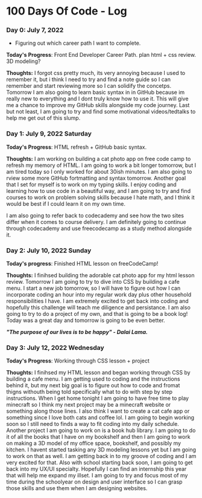 # 100 Days Of Code - Log

<!-- ### Day 0: February 30, 2016 (Example 1)
##### (delete me or comment me out)

**Today's Progress**: Fixed CSS, worked on canvas functionality for the app.

**Thoughts:** I really struggled with CSS, but, overall, I feel like I am slowly getting better at it. Canvas is still new for me, but I managed to figure out some basic functionality.

**Link to work:** [Calculator App](http://www.example.com)-->

<!--### Day 1: June 27, Monday

**Today's Progress**: I've gone through many exercises on FreeCodeCamp.

**Thoughts** I've recently started coding, and it's a great feeling when I finally solve an algorithm challenge after a lot of attempts and hours spent.

**Link(s) to work**
1. [Find the Longest Word in a String](https://www.freecodecamp.com/challenges/find-the-longest-word-in-a-string)
2. [Title Case a Sentence](https://www.freecodecamp.com/challenges/title-case-a-sentence)-->

### Day 0: July 7, 2022
- Figuring out which career path I want to complete. 

**Today's Progress**: Front End Developer Career Path. plan html + css review. 3D modeling?

**Thoughts:** I forgot css pretty much, its very annoying because I used to remember it, but i think I need to try and find a note guide so I can remember and start reviewing more so I can solidify the concetps. Tomorrow I am also going to learn basic syntax in in GitHub because im really new to everything and I dont truly know how to use it. This will give me a chance to improve my GitHub skills alongside my code journey.  Last but not least, I am going to try and find some motivational videos/tedtalks to help me get out of this slump. 

### Day 1: July 9, 2022 Saturday

**Today's Progress**: HTML refresh + GitHub basic syntax.

**Thoughts:** I am working on building a cat photo app on free code camp to refresh my memory of HTML. I am going to work a bit longer tomorrow, but I am tired today so I only worked for about 30ish minutes. I am also going to rview some more GitHub fortmatting and syntax tomorrow. Another goal that I set for myself is to work on my typing skills. I enjoy coding and learning how to use code in a beautiful way, and I am going to try and find courses to work on problem solving skills because I hate math, and I think it would be best if I could learn it on my own time.

I am also going to refer back to codecademy and see how the two sites differ when it comes to course delivery. I am definitely going to continue through codecademy and use freecodecamp as a study method alongside it.

### Day 2: July 10, 2022 Sunday

**Today's progress**: Finished HTML lesson on freeCodeCamp!

**Thoughts:** I finihsed building the adorable cat photo app for my html lesson review. Tomorrow I am going to try to dive into CSS by building a cafe menu. I start a new job tomorrow, so I will have to figure out how I can incorporate coding an hour into my regular work day plus other household responsibilities I have. I am extremely excited to get back into coding and hopefully this challenge will teach me diligence and persistance. I am also going to try to do a project of my own, and that is going to be a book log! Today was a great day and tomorrow is going to be even better.

_**"The purpose of our lives is to be happy" - Dalai Lama.**_

### Day 3: July 12, 2022 Wednesday

**Today's Progress**: Working through CSS lesson + project

**Thoughts:** I finihsed my HTML lesson and began working through CSS by building a cafe menu. I am getting used to coding and the instructions behind it, but my next big goal is to figure out how to code and fromat thigns withouth being told specifically what to do with step by step instructions. When I get home tonight I am going to have free time to play minecraft so I think my next project may be a minecraft website or something along those lines. I also think I want to create a cat cafe app or something since I love both cats and coffee lol. I am going to begin working soon so I still need to finds a way to fit coding into my daily schedule. Another project I am going to work on is a book hub library. I am going to do it of all the books that I have on my bookshelf and then I am going to work on making a 3D model of my office space, bookshelf, and possibly my kitchen. I havent started tasking any 3D modeling lessons yet but I am going to work on that as well. I am getting back in to my groove of coding and I am very excited for that. Also with school starting back soon, I am going to get back into my UX/UI specialty. Hopefully I can find an internship this year that will help me expand my illset. I am going to try and focus most of my time during the schoolyear on design and user interface so I can grasp those skills and use them when I am designing websites. 
